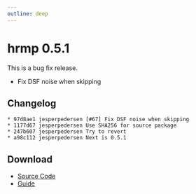 ```yaml
---
outline: deep
---
```


# hrmp 0.5.1

This is a bug fix release.

* Fix DSF noise when skipping

## Changelog

```
* 97d8ae1 jesperpedersen [#67] Fix DSF noise when skipping
* 1177d67 jesperpedersen Use SHA256 for source package
* 247b607 jesperpedersen Try to revert
* a98c112 jesperpedersen Next is 0.5.1
```

## Download

- [Source Code](https://github.com/HighResMusicPlayer/hrmp/releases/download/0.5.1/hrmp-0.5.1.tar.gz)
- [Guide](https://github.com/HighResMusicPlayer/hrmp/releases/download/0.5.1/hrmp-en.pdf)
